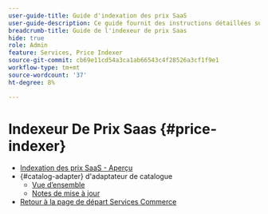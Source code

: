 ```yaml
---
user-guide-title: Guide d'indexation des prix SaaS
user-guide-description: Ce guide fournit des instructions détaillées sur l'utilisation de l'indexeur de prix SaaS.
breadcrumb-title: Guide de l'indexeur de prix Saas
hide: true
role: Admin
feature: Services, Price Indexer
source-git-commit: cb69e11cd54a3ca1ab66543c4f28526a3cf1f9e1
workflow-type: tm+mt
source-wordcount: '37'
ht-degree: 8%

---
```


# Indexeur De Prix Saas {#price-indexer}

- [Indexation des prix SaaS - Aperçu](price-indexing.md)
- {#catalog-adapter} d&#39;adaptateur de catalogue
   - [Vue d’ensemble](catalog-adapter.md)
   - [Notes de mise à jour](release-notes.md)
- [Retour à la page de départ Services Commerce](https://experienceleague.adobe.com/docs/commerce/user-guides/home.html)
